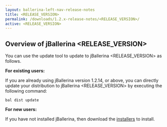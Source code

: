 ```yaml
---
layout: ballerina-left-nav-release-notes
title: <RELEASE_VERSION>
permalink: /downloads/1.2.x-release-notes/<RELEASE_VERSION>/
active: <RELEASE_VERSION>
---
```


## Overview of jBallerina <RELEASE_VERSION>

<!-- COMMENT OUT ONLY THE APPLICABLE ONE FROM THE BELOW -->

<!-- The jBallerina <RELEASE_VERSION> patch release improves upon the <PREVIOUS_RELEASE_VERSION> release by addressing an [issue](<GITHUB_LINK_OF_ISSUE>). -->

<!-- The jBallerina <RELEASE_VERSION> patch release improves upon the <PREVIOUS_RELEASE_VERSION> release by addressing a few [issues](<MILESTONE_LINK_OF_ISSUES>). -->

You can use the update tool to update to jBallerina <RELEASE_VERSION> as follows.

**For existing users:**

If you are already using jBallerina version 1.2.14, or above, you can directly update your distribution to jBallerina <RELEASE_VERSION> by executing the following command:

```
bal dist update
```

**For new users:**

If you have not installed jBallerina, then download the [installers](https://ballerina.io/downloads/) to install.

<style>.cGitButtonContainer, .cBallerinaTocContainer {display:none;}</style>
